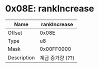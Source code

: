 # 0x08E: rankIncrease

| Name | rankIncrease |
| ----| ------------ |
| Offset | 0x08E |
| Type | u8 |
| Mask | 0x00FF0000 |
| Description | 계급 증가량 (??) |<br>

